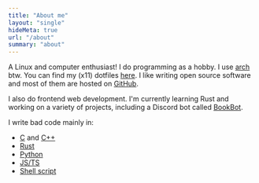 ```yaml
---
title: "About me"
layout: "single"
hideMeta: true
url: "/about"
summary: "about"
---
```


A Linux and computer enthusiast! I do programming as a hobby. I use [arch](https://archlinux.org) btw.
You can find my (x11) dotfiles [here](https://github.com/rv178/.dotfiles).
I like writing open source software and most of them are hosted on [GitHub](https://github.com/rv178).

I also do frontend web development. I'm currently learning Rust and working on a variety of projects,
including a Discord bot called [BookBot](https://github.com/rv178/bookbot).

I write bad code mainly in:

-   [C](<https://en.wikipedia.org/wiki/C_(programming_language)>) and [C++](https://en.wikipedia.org/wiki/C%2B%2B)
-   [Rust](https://rust-lang.org)
-   [Python](https://python.org)
-   [JS/TS](https://nodejs.org/en/)
-   [Shell script](https://en.wikipedia.org/wiki/Shell_script)

